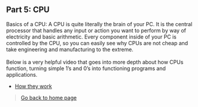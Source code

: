 ## **Part 5: CPU**
Basics of a CPU: A CPU is quite literally the brain of your PC. It is the central processor that handles any input or action you want to perform by way of electricity and basic arithmetic. Every component inside of your PC is controlled by the CPU, so you can easily see why CPUs are not cheap and take engineering and manufacturing to the extreme. 
<br/><br/>Below is a very helpful video that goes into more depth about how CPUs function, turning simple 1’s and 0’s into functioning programs and applications. 
* [How they work](https://www.youtube.com/watch?v=FkeRMQzD-0Y)
> [Go back to home page](./README.md)

